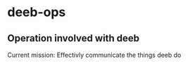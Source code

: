 # deeb-ops

## Operation involved with deeb

Current mission:
Effectivly communicate the things deeb do


